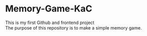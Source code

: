 # Memory-Game-KaC
This is my first Github and frontend project
<br>
The purpose of this repository is to make a simple memory game.
